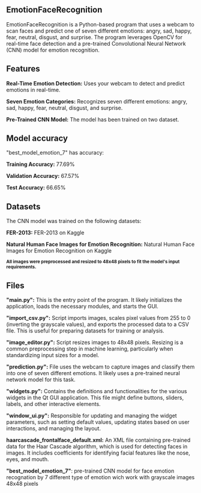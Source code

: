## EmotionFaceRecognition 
EmotionFaceRecognition is a Python-based program that uses a webcam to scan faces and predict one of seven different emotions: angry, sad, happy, fear, neutral, disgust, and surprise. The program leverages OpenCV for real-time face detection and a pre-trained Convolutional Neural Network (CNN) model for emotion recognition.

## Features

**Real-Time Emotion Detection:** Uses your webcam to detect and predict emotions in real-time.

**Seven Emotion Categories:** Recognizes seven different emotions: angry, sad, happy, fear, neutral, disgust, and surprise.

**Pre-Trained CNN Model:** The model has been trained on two dataset.

## Model accuracy
"best_model_emotion_7" has accuracy:

__Training Accuracy:__ 77.69% 

__Validation Accuracy:__ 67.57%

__Test Accuracy:__ 66.65%

## Datasets

The CNN model was trained on the following datasets:

**FER-2013:** FER-2013 on Kaggle

**Natural Human Face Images for Emotion Recognition:** Natural Human Face Images for Emotion Recognition on Kaggle

**<sub> All images were preprocessed and resized to 48x48 pixels to fit the model's input requirements. </sub>**

## Files

**"main.py":** This is the entry point of the program. It likely initializes the application, loads the necessary modules, and starts the GUI.

**"import_csv.py":** Script imports images, scales pixel values from 255 to 0 (inverting the grayscale values), and exports the processed data to a CSV file. This is useful for preparing datasets for training or analysis.

**"image_editor.py":** Script resizes images to 48x48 pixels. Resizing is a common preprocessing step in machine learning, particularly when standardizing input sizes for a model.

**"prediction.py":** File uses the webcam to capture images and classify them into one of seven different emotions. It likely uses a pre-trained neural network model for this task.

**"widgets.py":** Contains the definitions and functionalities for the various widgets in the Qt GUI application. This file might define buttons, sliders, labels, and other interactive elements.

**"window_ui.py":** Responsible for updating and managing the widget parameters, such as setting default values, updating states based on user interactions, and managing the layout.

**haarcascade_frontalface_default.xml:** An XML file containing pre-trained data for the Haar Cascade algorithm, which is used for detecting faces in images. It includes coefficients for identifying facial features like the nose, eyes, and mouth.

**"best_model_emotion_7"**: pre-trained CNN model for face emotion recognation by 7 different type of emotion wich work with grayscale images 48x48 pixels 


